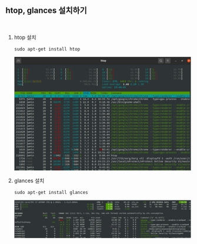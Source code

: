 ## htop, glances 설치하기

<br>

1. htop 설치         
   ```console
   sudo apt-get install htop
   ```
   <p align="center"><img src="./img/htop.png" width="700"></p>    

2. glances 설치
   ```console
   sudo apt-get install glances
   ```
   <p align="center"><img src="./img/glances.png" width="700"></p> 

